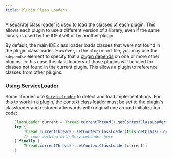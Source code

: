 ```yaml
---
title: Plugin Class Loaders
---
```

<!-- Copyright 2000-2020 JetBrains s.r.o. and other contributors. Use of this source code is governed by the Apache 2.0 license that can be found in the LICENSE file. -->

A separate class loader is used to load the classes of each plugin. This allows each plugin to use a different version of a library, even if the same library is used by the IDE itself or by another plugin.

By default, the main IDE class loader loads classes that were not found in the plugin class loader. However, in the `plugin.xml` file, you may use the `<depends>` element to specify that a [plugin depends](plugin_class_loaders.md) on one or more other plugins. In this case the class loaders of those plugins will be used for classes not found in the current plugin. This allows a plugin to reference classes from other plugins.

### Using ServiceLoader
Some libraries use [`ServiceLoader`](https://docs.oracle.com/javase/8/docs/api/index.html?java/util/ServiceLoader.html) to detect and load implementations. 
For this to work in a plugin, the context class loader must be set to the plugin's classloader and restored afterwards with original one around initialization code:

```java
    ClassLoader current = Thread.currentThread().getContextClassLoader();
    try {
        Thread.currentThread().setContextClassLoader(this.getClass().getClassLoader());
        // code working with ServiceLoader here
    } finally {
        Thread.currentThread().setContextClassLoader(current);
    }
```